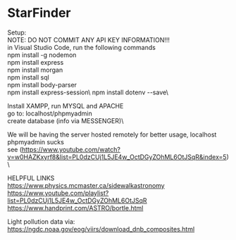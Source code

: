 # StarFinder
Setup:\
NOTE: DO NOT COMMIT ANY API KEY INFORMATION!!!\
in Visual Studio Code, run the following commands\
npm install -g nodemon\
npm install express\
npm install morgan\
npm install sql\
npm install body-parser\
npm install express-session\ 
npm install dotenv --save\

Install XAMPP, run MYSQL and APACHE\
go to: localhost/phpmyadmin\
create database (info via MESSENGER)\

We will be having the server hosted remotely for better usage, localhost phpmyadmin sucks\
see (https://www.youtube.com/watch?v=w0HAZKxyrf8&list=PL0dzCUj1L5JE4w_OctDGyZOhML6OtJSqR&index=5)\


HELPFUL LINKS\
https://www.physics.mcmaster.ca/sidewalkastronomy \
https://www.youtube.com/playlist?list=PL0dzCUj1L5JE4w_OctDGyZOhML6OtJSqR \
https://www.handprint.com/ASTRO/bortle.html

Light pollution data via: https://ngdc.noaa.gov/eog/viirs/download_dnb_composites.html
